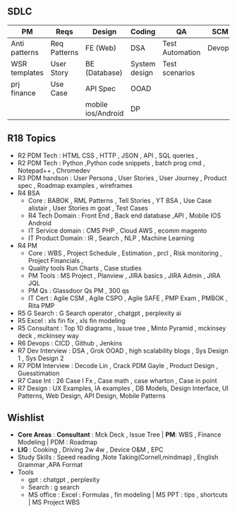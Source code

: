 ## SDLC
| PM            | Reqs         | Design             | Coding        | QA              | SCM    |
|---------------|--------------|--------------------|---------------|-----------------|--------|
| Anti patterns | Req Patterns | FE (Web)           | DSA           | Test Automation | Devops |
| WSR templates | User Story   | BE (Database)      | System design | Test scenarios  |        |
| prj finance   | Use Case     | API Spec           | OOAD          |                 |        |
|               |              | mobile ios/Android | DP            |                 |        |

## R18 Topics
* R2 PDM Tech : HTML CSS , HTTP , JSON , API , SQL queries ,
* R2 PDM Tech : Python ,Python code snippets  , batch prog cmd , Notepad++ , Chromedev
* R3 PDM handson : User Persona , User Stories , User Journey , Product spec , Roadmap examples , wireframes
* R4 BSA 
  * Core : BABOK , RML Patterns , Tell Stories , YT BSA ,  Use Case alistair , User Stories  m goat , Test Cases
  * R4 Tech Domain : Front End , Back end database ,API , Mobile IOS Android
  * IT Service domain : CMS PHP , Cloud AWS , ecomm magento
  * IT Product Domain : IR , Search , NLP , Machine Learning
* R4 PM
  * Core : WBS , Project Schedule , Estimation , prcl , Risk monitoring , Project Financials , 
  * Quality tools Run Charts , Case studies
  * PM Tools :  MS Project , Planview , JIRA basics , JIRA Admin , JIRA JQL
  * PM Qs :  Glassdoor Qs PM , 300 qs
  * IT Cert : Agile CSM , Agile CSPO , Agile SAFE , PMP Exam  , PMBOK , Rita PMP
* R5 G Search : G Search operator , chatgpt , perplexity ai
* R5 Excel : xls fin fix , xls fin modeling
* R5 Consultant : Top 10 diagrams ,  Issue tree , Minto Pyramid , mckinsey deck , mckinsey way
* R6 Devops : CICD , Github , Jenkins
* R7 Dev Interview : DSA ,  Grok OOAD , high scalability blogs , Sys Design 1 , Sys Design 2
* R7 PDM Interview : Decode Lin , Crack PDM Gayle , Product Design , Guesstimation
* R7 Case Int : 26 Case I Fx , Case math , case wharton , Case in point
* R7 Design : UX Examples, IA examples , DB Models, Design Interface, UI Patterns, Web Design, API Design, Mobile Patterns

## Wishlist
* **Core Areas** : **Consultant** : Mck Deck , Issue Tree | **PM**: WBS , Finance Modeling | PDM : Roadmap
* **LIG** : Cooking , Driving 2w 4w , Device O&M , EPC
* Study Skills : Speed reading ,Note Taking(Cornell,mindmap) , English Grammar ,APA Format
* Tools
  * gpt : chatgpt , perplexity
  * Search : g search 
  * MS office : Excel : Formulas , fin modeling | MS PPT : tips , shortcuts | MS Project WBS 
